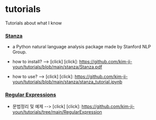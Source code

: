# tutorials
Tutorials about what I know

### [Stanza]
[Stanza]: https://github.com/kim-ji-youn/tutorials/blob/main/stanza

* a Python natural language analysis package made by Stanford NLP Group.

* how to install? --> [click]
[click]: https://github.com/kim-ji-youn/tutorials/blob/main/stanza/Stanza.pdf
* how to use? --> [click]
[click]: https://github.com/kim-ji-youn/tutorials/blob/main/stanza/stanza_tutorial.ipynb

### [Regular Expressions]
[Regular Expressions]: https://ko.wikipedia.org/wiki/%EC%A0%95%EA%B7%9C_%ED%91%9C%ED%98%84%EC%8B%9D


* 문법정리 및 예제 --> [click]
[click]: https://github.com/kim-ji-youn/tutorials/tree/main/RegularExpression
